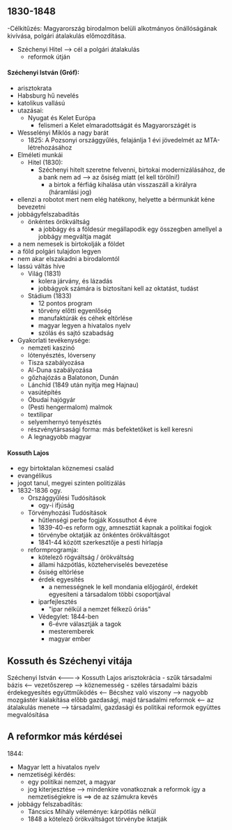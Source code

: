 ## 1830-1848
-Célkitűzés: Magyarország birodalmon belüli alkotmányos önállóságának kivívása, polgári átalakulás előmozdítása.

- Széchenyi Hitel --> cél a polgári átalakulás
	- reformok útján
#### Széchenyi István (Gróf):
- arisztokrata
- Habsburg hű nevelés
- katolikus vallású
- utazásai:
	- Nyugat és Kelet Európa
		- felismeri a Kelet elmaradottságát és Magyarországét is
- Wesselényi Miklós a nagy barát
	- 1825: A Pozsonyi országgyűlés, felajánlja 1 évi jövedelmét az MTA-létrehozásához
- Elméleti munkái
	- Hitel (1830):
		- Széchenyi hitelt szeretne felvenni, birtokai modernizálásához, de a bank nem ad --> az ősiség miatt (el kell törölni!)
			- a birtok a férfiág kihalása után visszaszáll a királyra (háramlási jog)
- ellenzi a robotot mert nem elég hatékony, helyette a bérmunkát kéne bevezetni
- jobbágyfelszabadítás
	- önkéntes örökváltság
		- a jobbágy és a földesúr megállapodik egy összegben amellyel a jobbágy megváltja magát
- a nem nemesek is birtokolják a földet
- a föld polgári tulajdon legyen
- nem akar elszakadni a birodalomtól
- lassú váltás híve
	- Világ (1831)
		- kolera járvány, és lázadás
		- jobbágyok számára is biztosítani kell az oktatást, tudást
	- Stádium (1833)
		- 12 pontos program
		- törvény előtti egyenlőség
		- manufaktúrák és céhek eltörlése
		- magyar legyen a hivatalos nyelv
		- szólás és sajtó szabadság
- Gyakorlati tevékenysége:
	- nemzeti kaszinó
	- lótenyésztés, lóverseny
	- Tisza szabályozása
	- Al-Duna szabályozása
	- gőzhajózás a Balatonon, Dunán
	- Lánchíd (1849 után nyitja meg Hajnau)
	- vasútépítés
	- Óbudai hajógyár
	- (Pesti hengermalom) malmok
	- textilipar
	- selyemhernyó tenyésztés
	- részvénytársasági forma: más befektetőket is kell keresni
	- A legnagyobb magyar
#### Kossuth Lajos
- egy birtoktalan köznemesi család
- evangélikus
- jogot tanul, megyei szinten politizálás
- 1832-1836 ogy.
	- Országgyűlési Tudósítások
		- ogy-i ifjúság
	- Törvényhozási Tudósítások
		- hűtlenségi perbe fogják Kossuthot 4 évre
		- 1839-40-es reform ogy, amnesztiát kapnak a politikai fogjok
		- törvénybe oktatják az önkéntes örökváltásgot
		- 1841-44 között szerkesztője a pesti hírlapja
	- reformprogramja:
		- kötelező rögváltság / örökváltság
		- állami házpótlás, közteherviselés bevezetése
		- ősiség eltörlése
		- érdek egyesítés
			- a nemességnek le kell mondania előjogáról, érdekét egyesíteni a társadalom többi csoportjával
		- iparfejlesztés
			- "ipar nélkül a nemzet félkezű óriás"
		- Védegylet: 1844-ben
			- 6-évre választják a tagok
			- mesteremberek
			- magyar ember
## Kossuth és Széchenyi vitája
Széchenyi István <----> Kossuth Lajos
arisztokrácia - szűk társadalmi bázis <-- vezetőszerep --> köznemesség - széles társadalmi bázis érdekegyesítés
együttműködés <-- Bécshez való viszony --> nagyobb mozgástér kialakítása
előbb gazdasági, majd társadalmi reformok <-- az átalakulás menete --> társadalmi, gazdasági és politikai reformok együttes megvalósítása
## A reformkor más kérdései
1844:
- Magyar lett a hivatalos nyelv
- nemzetiségi kérdés:
	- egy politikai nemzet, a magyar
	- jog kiterjesztése --> mindenkire vonatkoznak a reformok így a nemzetiségiekre is ==> de az számukra kevés
- jobbágy felszabadítás:
	- Táncsics Mihály véleménye: kárpótlás nélkül
	- 1848 a kötelező örökváltságot törvénybe iktatják
